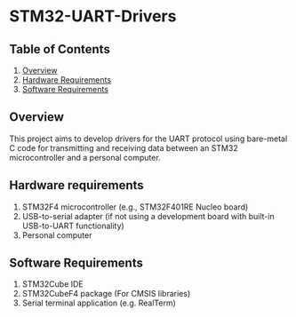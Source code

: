 
# STM32-UART-Drivers

## Table of Contents

1. [Overview](#overview)
2. [Hardware Requirements](#hardware-requirements)
3. [Software Requirements](#software-requirements)


## Overview
This project aims to develop drivers for the UART protocol using bare-metal C code for transmitting and receiving data between an STM32 microcontroller and a personal computer.

## Hardware requirements
1. STM32F4 microcontroller (e.g., STM32F401RE Nucleo board)
2. USB-to-serial adapter (if not using a development board with built-in USB-to-UART functionality)
3. Personal computer

## Software Requirements
1. STM32Cube IDE
2. STM32CubeF4 package (For CMSIS libraries)
3. Serial terminal application (e.g. RealTerm)




